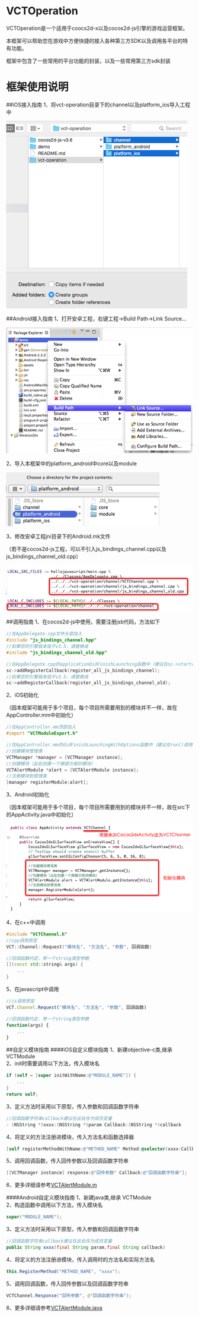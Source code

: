 # VCTOperation

VCTOperation是一个适用于coocs2d-x以及cocos2d-js引擎的游戏运营框架。<br>

本框架可以帮助您在游戏中方便快捷的接入各种第三方SDK以及调用各平台的特有功能。<br>

框架中包含了一些常用的平台功能的封装，以及一些常用第三方sdk封装
# 框架使用说明
##iOS接入指南
1、将vct-operation目录下的channel以及platform_ios导入工程中

![](https://github.com/ookcode/VCTOperation/raw/master/README/add_to_ios.png)

##Android接入指南
1、打开安卓工程，右键工程->Build Path->Link Source...

![](https://github.com/ookcode/VCTOperation/raw/master/README/add_to_android.png)

2、导入本框架中的platform_android中core以及module

![](https://github.com/ookcode/VCTOperation/raw/master/README/add_to_android2.png)

3、修改安卓工程jni目录下的Android.mk文件

（若不是cocos2d-js工程，可以不引入js_bindings_channel.cpp以及js_bindings_channel_old.cpp）

![](https://github.com/ookcode/VCTOperation/raw/master/README/add_to_android3.png)

##调用指南
1、在cocos2d-js中使用，需要注册jsb代码，方法如下
```cpp
//在AppDelegate.cpp文件头部加入
#include "js_bindings_channel.hpp"
//如果您的引擎版本低于v3.5，请替换成
#include "js_bindings_channel_old.hpp"
```
```cpp
//在AppDelegate.cpp的applicationDidFinishLaunching函数中（建议在sc->start前）加入
sc->addRegisterCallback(register_all_js_bindings_channel);
//如果您的引擎版本低于v3.5，请替换成
sc->addRegisterCallback(register_all_js_bindings_channel_old);
```
2、iOS初始化

（因本框架可能用于多个项目，每个项目所需要用到的模块并不一样，故在AppController.mm中初始化）
```objective-c
//在AppController.mm顶部加入
#import "VCTModuleExport.h"
```
```objective-c
//在AppController.mm的didFinishLaunchingWithOptions函数中（建议在run()调用之前）加入
//创建模块管理类
VCTManager *manager = [VCTManager instance];
//创建模块（此处创建一个弹提示框的模块）
VCTAlertModule *alert = [VCTAlertModule instance];
//注册模块到管理类
[manager registerModule:alert];
```
3、Android初始化

（因本框架可能用于多个项目，每个项目所需要用到的模块并不一样，故在src下的AppActivity.java中初始化）

![](https://github.com/ookcode/VCTOperation/raw/master/README/android_init.png)

4、在c++中调用
```cpp
#include "VCTChannel.h"
//cpp调用原型
VCT::Channel::Request("模块名", "方法名", "参数", 回调函数)
```
```cpp
//回调函数约定，带一个string类型参数
[](const std::string& args) {
    ...
}
```
5、在javascript中调用
```javascript
//js调用原型
VCT.Channel.Request("模块名", "方法名", "参数", 回调函数)
```
```javascript
//回调函数约定，带一个string类型参数
function(args) {
    ...
}
```
##自定义模块指南
####iOS自定义模块指南
1、新建objective-c类,继承 VCTModule <br>
2、init时需要调用以下方法，传入模块名
```objective-c
if (self = [super initWithName:@"MODULE_NAME"]) {
    ...
}
return self;
```
3、定义方法时采用以下原型，传入参数和回调函数字符串
```objective-c
//回调函数字符串callback建议在此处存为成员变量
- (NSString *)xxxx:(NSString *)param Callback:(NSString *)callback
```
4、将定义的方法注册进模块，传入方法名和函数选择器
```objective-c
[self registerMethodWithName:@"METHOD_NAME" Method:@selector(xxxx:Callback:)];
```
5、调用回调函数，传入回传参数以及回调函数字符串
```objective-c
[[VCTManager instance] response:@"回传参数" Callback:@"回调函数字符串"];
```
6、更多详细请参考[VCTAlertModule.m](https://github.com/ookcode/VCTOperation/blob/master/vct-operation/platform_ios/module/alertmodule/VCTAlertModule.m)<br>

####Android自定义模块指南
1、新建java类,继承 VCTModule <br>
2、构造函数中调用以下方法，传入模块名
```java
super("MODULE_NAME");
```
3、定义方法时采用以下原型，传入参数和回调函数字符串
```java
//回调函数字符串callback建议在此处存为成员变量
public String xxxx(final String param,final String callback)
```
4、将定义的方法注册进模块，传入调用时的方法名和实际方法名
```java
this.RegisterMethod("METHOD_NAME", "xxxx");
```
5、调用回调函数，传入回传参数以及回调函数字符串
```java
VCTChannel.Response("回传参数", @"回调函数字符串");
```
6、更多详细请参考[VCTAlertModule.java](https://github.com/ookcode/VCTOperation/blob/master/vct-operation/platform_android/module/alertmodule/VCTAlertModule.java)
